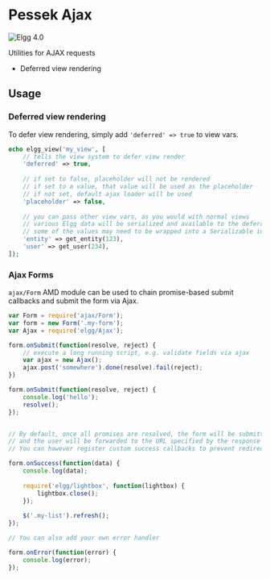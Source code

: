 Pessek Ajax
=============
![Elgg 4.0](https://img.shields.io/badge/Elgg-4.0-green.svg)

Utilities for AJAX requests

* Deferred view rendering


## Usage

### Deferred view rendering

To defer view rendering, simply add `'deferred' => true` to view vars.

```php
echo elgg_view('my_view', [
	// tells the view system to defer view render
	'deferred' => true,
	
	// if set to false, placeholder will not be rendered
	// if set to a value, that value will be used as the placeholder
	// if not set, default ajax loader will be used
	'placeholder' => false,
	
	// you can pass other view vars, as you would with normal views
	// various Elgg data will be serialized and available to the deferred view
	// some of the values may need to be wrapped into a Serializable instance
	'entity' => get_entity(123),
	'user' => get_user(234),
]);
```

### Ajax Forms

``ajax/Form`` AMD module can be used to chain promise-based submit callbacks and submit the form via Ajax.

```js
var Form = require('ajax/Form');
var form = new Form('.my-form');
var Ajax = require('elgg/Ajax');

form.onSubmit(function(resolve, reject) {
	// execute a long running script, e.g. validate fields via ajax
	var ajax = new Ajax();
	ajax.post('somewhere').done(resolve).fail(reject);
})

form.onSubmit(function(resolve, reject) {
	console.log('hello');
	resolve();
});


// By default, once all promises are resolved, the form will be submitted via ajax,
// and the user will be forwarded to the URL specified by the response
// You can however register custom success callbacks to prevent redirection

form.onSuccess(function(data) {
	console.log(data);
	
	require('elgg/lightbox', function(lightbox) {
		lightbox.close();
	});
	
	$('.my-list').refresh();
});

// You can also add your own error handler

form.onError(function(error) {
	console.log(error);
});

```
